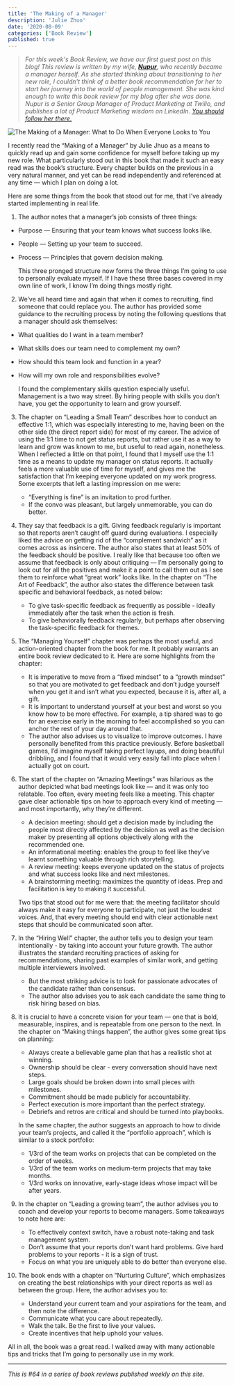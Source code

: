 ```yaml
---
title: 'The Making of a Manager'
description: 'Julie Zhuo'
date: '2020-08-09'
categories: ['Book Review']
published: true
---
```


> _For this week's Book Review, we have our first guest post on this blog! This review is written by my wife, [**Nupur**](https://www.linkedin.com/in/nupurbhade/), who recently became a manager herself. As she started thinking about transitioning to her new role, I couldn't think of a better book recommendation for her to start her journey into the world of people management. She was kind enough to write this book review for my blog after she was done. Nupur is a Senior Group Manager of Product Marketing at Twilio, and publishes a lot of Product Marketing wisdom on LinkedIn. [You should follow her there.](https://www.linkedin.com/in/nupurbhade/)_

![The Making of a Manager: What to Do When Everyone Looks to You](/assets/blog/making-of-a-manager/moam-cover.jpg)

I recently read the “Making of a Manager” by Julie Jhuo as a means to quickly read up and gain some confidence for myself before taking up my new role. What particularly stood out in this book that made it such an easy read was the book’s structure. Every chapter builds on the previous in a very natural manner, and yet can be read independently and referenced at any time — which I plan on doing a lot.

Here are some things from the book that stood out for me, that I’ve already started implementing in real life.

1. The author notes that a manager’s job consists of three things:

- Purpose — Ensuring that your team knows what success looks like.
- People — Setting up your team to succeed.
- Process — Principles that govern decision making.

  This three pronged structure now forms the three things I’m going to use to personally evaluate myself. If I have these three bases covered in my own line of work, I know I’m doing things mostly right.

2. We’ve all heard time and again that when it comes to recruiting, find someone that could replace you. The author has provided some guidance to the recruiting process by noting the following questions that a manager should ask themselves:

- What qualities do I want in a team member?
- What skills does our team need to complement my own?
- How should this team look and function in a year?
- How will my own role and responsibilities evolve?

  I found the complementary skills question especially useful. Management is a two way street. By hiring people with skills you don’t have, you get the opportunity to learn and grow yourself.

3. The chapter on “Leading a Small Team” describes how to conduct an effective 1:1, which was especially interesting to me, having been on the other side (the direct report side) for most of my career. The advice of using the 1:1 time to not get status reports, but rather use it as a way to learn and grow was known to me, but useful to read again, nonetheless. When I reflected a little on that point, I found that I myself use the 1:1 time as a means to update my manager on status reports. It actually feels a more valuable use of time for myself, and gives me the satisfaction that I’m keeping everyone updated on my work progress. Some excerpts that left a lasting impression on me were:
   - “Everything is fine” is an invitation to prod further.
   - If the convo was pleasant, but largely unmemorable, you can do better.
4. They say that feedback is a gift. Giving feedback regularly is important so that reports aren’t caught off guard during evaluations. I especially liked the advice on getting rid of the “complement sandwich” as it comes across as insincere. The author also states that at least 50% of the feedback should be positive. I really like that because too often we assume that feedback is only about critiquing — I’m personally going to look out for all the positives and make it a point to call them out as I see them to reinforce what “great work” looks like. In the chapter on “The Art of Feedback”, the author also states the difference between task specific and behavioral feedback, as noted below:
   - To give task-specific feedback as frequently as possible - ideally immediately after the task when the action is fresh.
   - To give behaviorally feedback regularly, but perhaps after observing the task-specific feedback for themes.
5. The “Managing Yourself” chapter was perhaps the most useful, and action-oriented chapter from the book for me. It probably warrants an entire book review dedicated to it. Here are some highlights from the chapter:
   - It is imperative to move from a “fixed mindset” to a “growth mindset” so that you are motivated to get feedback and don’t judge yourself when you get it and isn’t what you expected, because it is, after all, a gift.
   - It is important to understand yourself at your best and worst so you know how to be more effective. For example, a tip shared was to go for an exercise early in the morning to feel accomplished so you can anchor the rest of your day around that.
   - The author also advises us to visualize to improve outcomes. I have personally benefited from this practice previously. Before basketball games, I’d imagine myself taking perfect layups, and doing beautiful dribbling, and I found that it would very easily fall into place when I actually got on court.
6. The start of the chapter on “Amazing Meetings” was hilarious as the author depicted what bad meetings look like — and it was only too relatable. Too often, every meeting feels like a meeting. This chapter gave clear actionable tips on how to approach every kind of meeting — and most importantly, why they’re different.

   - A decision meeting: should get a decision made by including the people most directly affected by the decision as well as the decision maker by presenting all options objectively along with the recommended one.
   - An informational meeting: enables the group to feel like they’ve learnt something valuable through rich storytelling.
   - A review meeting: keeps everyone updated on the status of projects and what success looks like and next milestones.
   - A brainstorming meeting: maximizes the quantity of ideas. Prep and facilitation is key to making it successful.

   Two tips that stood out for me were that: the meeting facilitator should always make it easy for everyone to participate, not just the loudest voices. And, that every meeting should end with clear actionable next steps that should be communicated soon after.

7. In the “Hiring Well” chapter, the author tells you to design your team intentionally - by taking into account your future growth. The author illustrates the standard recruiting practices of asking for recommendations, sharing past examples of similar work, and getting multiple interviewers involved.
   - But the most striking advice is to look for passionate advocates of the candidate rather than consensus.
   - The author also advises you to ask each candidate the same thing to risk hiring based on bias.
8. It is crucial to have a concrete vision for your team — one that is bold, measurable, inspires, and is repeatable from one person to the next. In the chapter on “Making things happen”, the author gives some great tips on planning:

   - Always create a believable game plan that has a realistic shot at winning.
   - Ownership should be clear - every conversation should have next steps.
   - Large goals should be broken down into small pieces with milestones.
   - Commitment should be made publicly for accountability.
   - Perfect execution is more important than the perfect strategy.
   - Debriefs and retros are critical and should be turned into playbooks.

   In the same chapter, the author suggests an approach to how to divide your team’s projects, and called it the “portfolio approach”, which is similar to a stock portfolio:

   - 1/3rd of the team works on projects that can be completed on the order of weeks.
   - 1/3rd of the team works on medium-term projects that may take months.
   - 1/3rd works on innovative, early-stage ideas whose impact will be after years.

9. In the chapter on “Leading a growing team”, the author advises you to coach and develop your reports to become managers. Some takeaways to note here are:
   - To effectively context switch, have a robust note-taking and task management system.
   - Don’t assume that your reports don’t want hard problems. Give hard problems to your reports - it is a sign of trust.
   - Focus on what you are uniquely able to do better than everyone else.
10. The book ends with a chapter on “Nurturing Culture”, which emphasizes on creating the best relationships with your direct reports as well as between the group. Here, the author advises you to:
    - Understand your current team and your aspirations for the team, and then note the difference.
    - Communicate what you care about repeatedly.
    - Walk the talk. Be the first to live your values.
    - Create incentives that help uphold your values.

All in all, the book was a great read. I walked away with many actionable tips and tricks that I’m going to personally use in my work.

---

_This is #64 in a series of book reviews published weekly on this site._
